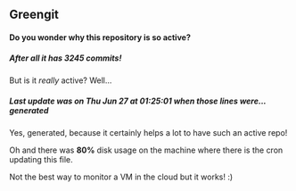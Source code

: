 ## Greengit

#### Do you wonder why this repository is so active?

##### After all it has 3245 commits!

But is it *really* active? Well...

##### Last update was on Thu Jun 27 at 01:25:01 when those lines were... generated

Yes, generated, because it certainly helps a lot to have such an active repo!

Oh and there was **80%** disk usage on the machine
where there is the cron updating this file.

Not the best way to monitor a VM in the cloud but it works! :)
